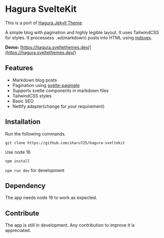 # Hagura SvelteKit

This is a port of [Hagura Jekyll Theme](https://webjeda.com/hagura/).

A simple blog with pagination and highly legible layout. It uses TailwindCSS for styles. It processess `.md`(markdown) posts into HTML using [mdsvex](https://mdsvex.com/).

**Demo:** [https://hagura.sveltethemes.dev/](https://hagura.sveltethemes.dev/)

## Features

- Markdown blog posts
- Pagination using [svelte-paginate](https://www.npmjs.com/package/svelte-paginate)
- Supports svelte components in markdown files
- TailwindCSS styles
- Basic SEO
- Netlify adapter(change for your requirement)

## Installation

Run the following commands.

`git clone https://github.com/sharu725/hagura-sveltekit`

Use node 16

`npm install`

`npm run dev` for development

## Dependency

The app needs node 16 to work as expected.

## Contribute

The app is still in development. Any contribution to improve it is appreciated.
